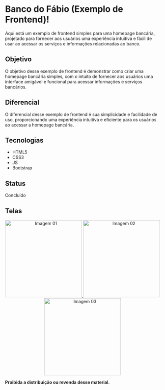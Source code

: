 # Banco do Fábio (Exemplo de Frontend)!

Aqui está um exemplo de frontend simples para uma homepage bancária, projetado para fornecer aos usuários uma experiência intuitiva e fácil de usar ao acessar os serviços e informações relacionadas ao banco.

## Objetivo

O objetivo desse exemplo de frontend é demonstrar como criar uma homepage bancária simples, com o intuito de fornecer aos usuários uma interface amigável e funcional para acessar informações e serviços bancários.

## Diferencial

O diferencial desse exemplo de frontend é sua simplicidade e facilidade de uso, proporcionando uma experiência intuitiva e eficiente para os usuários ao acessar a homepage bancária.

## Tecnologias

* HTML5
* CSS3
* JS
* Bootstrap
  
## Status

Concluído

## Telas

<div align="center">
  <a href="./src/01.png">
    <img img="./src/01.png" alt="Imagem 01" width="250" height="250" class="img-thumbnail"/>
  </a>
  <a href="./src/02.png">
    <img img="./src/02.png" alt="Imagem 02" width="250" height="250" class="img-thumbnail"/>
  </a>
  <a href="./src/03.png">
    <img img="./src/03.png" alt="Imagem 03" width="250" height="250" class="img-thumbnail"/>
  </a>
</div>

**Proibida a distribuição ou revenda desse material.**

